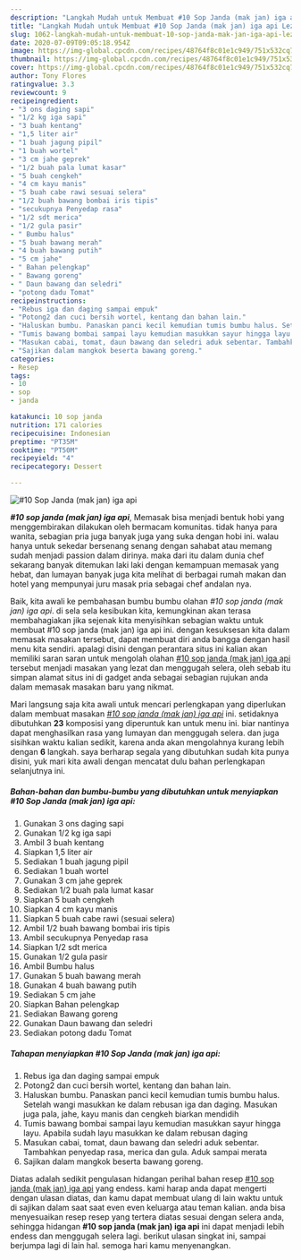 ```yaml
---
description: "Langkah Mudah untuk Membuat #10 Sop Janda (mak jan) iga api Lezat"
title: "Langkah Mudah untuk Membuat #10 Sop Janda (mak jan) iga api Lezat"
slug: 1062-langkah-mudah-untuk-membuat-10-sop-janda-mak-jan-iga-api-lezat
date: 2020-07-09T09:05:18.954Z
image: https://img-global.cpcdn.com/recipes/48764f8c01e1c949/751x532cq70/10-sop-janda-mak-jan-iga-api-foto-resep-utama.jpg
thumbnail: https://img-global.cpcdn.com/recipes/48764f8c01e1c949/751x532cq70/10-sop-janda-mak-jan-iga-api-foto-resep-utama.jpg
cover: https://img-global.cpcdn.com/recipes/48764f8c01e1c949/751x532cq70/10-sop-janda-mak-jan-iga-api-foto-resep-utama.jpg
author: Tony Flores
ratingvalue: 3.3
reviewcount: 9
recipeingredient:
- "3 ons daging sapi"
- "1/2 kg iga sapi"
- "3 buah kentang"
- "1,5 liter air"
- "1 buah jagung pipil"
- "1 buah wortel"
- "3 cm jahe geprek"
- "1/2 buah pala lumat kasar"
- "5 buah cengkeh"
- "4 cm kayu manis"
- "5 buah cabe rawi sesuai selera"
- "1/2 buah bawang bombai iris tipis"
- "secukupnya Penyedap rasa"
- "1/2 sdt merica"
- "1/2 gula pasir"
- " Bumbu halus"
- "5 buah bawang merah"
- "4 buah bawang putih"
- "5 cm jahe"
- " Bahan pelengkap"
- " Bawang goreng"
- " Daun bawang dan seledri"
- "potong dadu Tomat"
recipeinstructions:
- "Rebus iga dan daging sampai empuk"
- "Potong2 dan cuci bersih wortel, kentang dan bahan lain."
- "Haluskan bumbu. Panaskan panci kecil kemudian tumis bumbu halus. Setelah wangi masukkan ke dalam rebusan iga dan daging. Masukan juga pala, jahe, kayu manis dan cengkeh biarkan mendidih"
- "Tumis bawang bombai sampai layu kemudian masukkan sayur hingga layu. Apabila sudah layu masukkan ke dalam rebusan daging"
- "Masukan cabai, tomat, daun bawang dan seledri aduk sebentar. Tambahkan penyedap rasa, merica dan gula. Aduk sampai merata"
- "Sajikan dalam mangkok beserta bawang goreng."
categories:
- Resep
tags:
- 10
- sop
- janda

katakunci: 10 sop janda 
nutrition: 171 calories
recipecuisine: Indonesian
preptime: "PT35M"
cooktime: "PT50M"
recipeyield: "4"
recipecategory: Dessert

---
```



![#10 Sop Janda (mak jan) iga api](https://img-global.cpcdn.com/recipes/48764f8c01e1c949/751x532cq70/10-sop-janda-mak-jan-iga-api-foto-resep-utama.jpg)

<b><i>#10 sop janda (mak jan) iga api</i></b>, Memasak bisa menjadi bentuk hobi yang menggembirakan dilakukan oleh bermacam komunitas. tidak hanya para wanita, sebagian pria juga banyak juga yang suka dengan hobi ini. walau hanya untuk sekedar bersenang senang dengan sahabat atau memang sudah menjadi passion dalam dirinya. maka dari itu dalam dunia chef sekarang banyak ditemukan laki laki dengan kemampuan memasak yang hebat, dan lumayan banyak juga kita melihat di berbagai rumah makan dan hotel yang mempunyai juru masak pria sebagai chef andalan nya.

Baik, kita awali ke pembahasan bumbu bumbu olahan <i>#10 sop janda (mak jan) iga api</i>. di sela sela kesibukan kita, kemungkinan akan terasa membahagiakan jika sejenak kita menyisihkan sebagian waktu untuk membuat #10 sop janda (mak jan) iga api ini. dengan kesuksesan kita dalam memasak masakan tersebut, dapat membuat diri anda bangga dengan hasil menu kita sendiri. apalagi disini dengan perantara situs ini kalian akan memiliki saran saran untuk mengolah olahan <u>#10 sop janda (mak jan) iga api</u> tersebut menjadi masakan yang lezat dan menggugah selera, oleh sebab itu simpan alamat situs ini di gadget anda sebagai sebagian rujukan anda dalam memasak masakan baru yang nikmat.




Mari langsung saja kita awali untuk mencari perlengkapan yang diperlukan dalam membuat masakan <u><i>#10 sop janda (mak jan) iga api</i></u> ini. setidaknya dibutuhkan <b>23</b> komposisi yang diperuntuk kan untuk menu ini. biar nantinya dapat menghasilkan rasa yang lumayan dan menggugah selera. dan juga sisihkan waktu kalian sedikit, karena anda akan mengolahnya kurang lebih dengan <b>6</b> langkah. saya berharap segala yang dibutuhkan sudah kita punya disini, yuk mari kita awali dengan mencatat dulu bahan perlengkapan selanjutnya ini.

<!--inarticleads1-->

##### Bahan-bahan dan bumbu-bumbu yang dibutuhkan untuk menyiapkan #10 Sop Janda (mak jan) iga api:

1. Gunakan 3 ons daging sapi
1. Gunakan 1/2 kg iga sapi
1. Ambil 3 buah kentang
1. Siapkan 1,5 liter air
1. Sediakan 1 buah jagung pipil
1. Sediakan 1 buah wortel
1. Gunakan 3 cm jahe geprek
1. Sediakan 1/2 buah pala lumat kasar
1. Siapkan 5 buah cengkeh
1. Siapkan 4 cm kayu manis
1. Siapkan 5 buah cabe rawi (sesuai selera)
1. Ambil 1/2 buah bawang bombai iris tipis
1. Ambil secukupnya Penyedap rasa
1. Siapkan 1/2 sdt merica
1. Gunakan 1/2 gula pasir
1. Ambil  Bumbu halus
1. Gunakan 5 buah bawang merah
1. Gunakan 4 buah bawang putih
1. Sediakan 5 cm jahe
1. Siapkan  Bahan pelengkap
1. Sediakan  Bawang goreng
1. Gunakan  Daun bawang dan seledri
1. Sediakan potong dadu Tomat




<!--inarticleads2-->

##### Tahapan menyiapkan #10 Sop Janda (mak jan) iga api:

1. Rebus iga dan daging sampai empuk
1. Potong2 dan cuci bersih wortel, kentang dan bahan lain.
1. Haluskan bumbu. Panaskan panci kecil kemudian tumis bumbu halus. Setelah wangi masukkan ke dalam rebusan iga dan daging. Masukan juga pala, jahe, kayu manis dan cengkeh biarkan mendidih
1. Tumis bawang bombai sampai layu kemudian masukkan sayur hingga layu. Apabila sudah layu masukkan ke dalam rebusan daging
1. Masukan cabai, tomat, daun bawang dan seledri aduk sebentar. Tambahkan penyedap rasa, merica dan gula. Aduk sampai merata
1. Sajikan dalam mangkok beserta bawang goreng.




Diatas adalah sedikit pengulasan hidangan perihal bahan resep <u>#10 sop janda (mak jan) iga api</u> yang endess. kami harap anda dapat mengerti dengan ulasan diatas, dan kamu dapat membuat ulang di lain waktu untuk di sajikan dalam saat saat even even keluarga atau teman kalian. anda bisa menyesuaikan resep resep yang tertera diatas sesuai dengan selera anda, sehingga hidangan <b>#10 sop janda (mak jan) iga api</b> ini dapat menjadi lebih endess dan menggugah selera lagi. berikut ulasan singkat ini, sampai berjumpa lagi di lain hal. semoga hari kamu menyenangkan.
